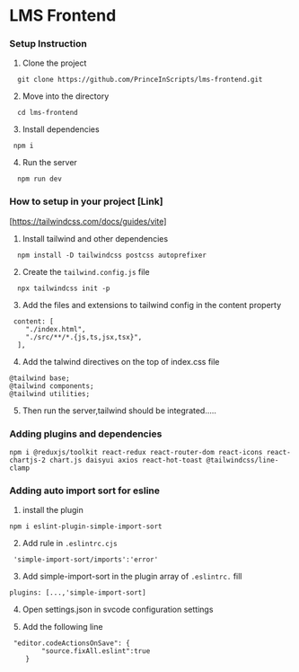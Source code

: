 # LMS Frontend

### Setup Instruction

1. Clone the project

```
  git clone https://github.com/PrinceInScripts/lms-frontend.git
```

2. Move into the directory

```
  cd lms-frontend
```

3. Install dependencies

```
 npm i 
```

4. Run the server

```
  npm run dev
```

### How to setup in your project [Link]
[https://tailwindcss.com/docs/guides/vite]

1. Install tailwind and other dependencies
```
  npm install -D tailwindcss postcss autoprefixer
```

2. Create the `tailwind.config.js` file
```
  npx tailwindcss init -p
```

3. Add the files and extensions to tailwind config in the content property
```
 content: [
    "./index.html",
    "./src/**/*.{js,ts,jsx,tsx}",
  ],
```

4. Add the talwind directives on the top of index.css file
```
@tailwind base;
@tailwind components;
@tailwind utilities;
```

5. Then run the server,tailwind should be integrated.....

### Adding plugins and dependencies

```
npm i @reduxjs/toolkit react-redux react-router-dom react-icons react-chartjs-2 chart.js daisyui axios react-hot-toast @tailwindcss/line-clamp
```


### Adding auto import sort for esline

1. install the plugin
```
npm i eslint-plugin-simple-import-sort
```

2. Add rule in `.eslintrc.cjs`
```
 'simple-import-sort/imports':'error'
```

3. Add simple-import-sort in the plugin array of `.eslintrc.` fill

```
plugins: [...,'simple-import-sort]
```

4. Open settings.json in svcode configuration settings

5. Add the following line
```
 "editor.codeActionsOnSave": {
        "source.fixAll.eslint":true
    }
```